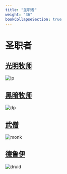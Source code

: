 ```yaml
---
title: "圣职者"
weight: "36"
bookCollapseSection: true
---
```

# 圣职者

## [光明牧师](./1.光明牧师/1.背景：光明牧师)

![lp](../assets/lp.webp)

## [黑暗牧师](./2.黑暗牧师/1.背景：黑暗牧师)

![dp](../assets/dp.webp)

## [武僧](./3.武僧/1.背景：武僧)

![monk](../assets/monk.webp)

## [德鲁伊](./4.德鲁伊/1.背景：德鲁伊)

![druid](../assets/druid.webp)